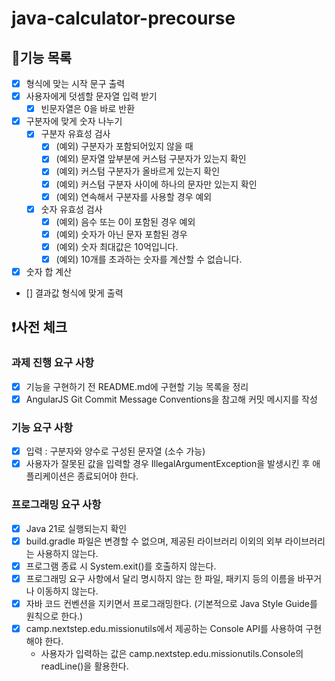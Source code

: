 # java-calculator-precourse

## 🚀기능 목록

- [x] 형식에 맞는 시작 문구 출력
- [x] 사용자에게 덧셈할 문자열 입력 받기
    - [x] 빈문자열은 0을 바로 반환
- [x] 구분자에 맞게 숫자 나누기
    - [x] 구분자 유효성 검사
        - [x] (예외) 구분자가 포함되어있지 않을 때
        - [x] (예외) 문자열 앞부분에 커스텀 구분자가 있는지 확인
        - [x] (예외) 커스텀 구분자가 올바르게 있는지 확인
        - [x] (예외) 커스텀 구분자 사이에 하나의 문자만 있는지 확인
        - [x] (예외) 연속해서 구분자를 사용할 경우 예외
    - [x] 숫자 유효성 검사
        - [x] (예외) 음수 또는 0이 포함된 경우 예외
        - [x] (예외) 숫자가 아닌 문자 포함된 경우
        - [x] (예외) 숫자 최대값은 10억입니다.
        - [x] (예외) 10개를 초과하는 숫자를 계산할 수 없습니다.
- [x] 숫자 합 계산
- [] 결과값 형식에 맞게 출력

## ❗️사전 체크

### 과제 진행 요구 사항

- [x] 기능을 구현하기 전 README.md에 구현할 기능 목록을 정리
- [x] AngularJS Git Commit Message Conventions을 참고해 커밋 메시지를 작성

### 기능 요구 사항

- [x] 입력 : 구분자와 양수로 구성된 문자열 (소수 가능)
- [x] 사용자가 잘못된 값을 입력할 경우 IllegalArgumentException을 발생시킨 후 애플리케이션은 종료되어야 한다.

### 프로그래밍 요구 사항

- [x] Java 21로 실행되는지 확인
- [x] build.gradle 파일은 변경할 수 없으며, 제공된 라이브러리 이외의 외부 라이브러리는 사용하지 않는다.
- [x] 프로그램 종료 시 System.exit()를 호출하지 않는다.
- [x] 프로그래밍 요구 사항에서 달리 명시하지 않는 한 파일, 패키지 등의 이름을 바꾸거나 이동하지 않는다.
- [x] 자바 코드 컨벤션을 지키면서 프로그래밍한다. (기본적으로 Java Style Guide를 원칙으로 한다.)
- [x] camp.nextstep.edu.missionutils에서 제공하는 Console API를 사용하여 구현해야 한다.
    - 사용자가 입력하는 값은 camp.nextstep.edu.missionutils.Console의 readLine()을 활용한다.